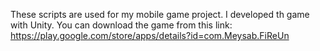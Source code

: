 These scripts are used for my mobile game project. I developed th game with Unity.
You can download the game from this link: https://play.google.com/store/apps/details?id=com.Meysab.FiReUn
